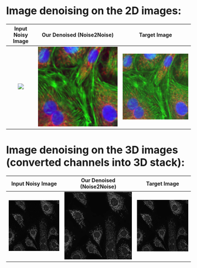 # Image denoising on the 2D images:


Input Noisy Image          | Our Denoised (Noise2Noise)| Target Image 		         |	
:-------------------------:|:-------------------------:|:-------------------------:|
![](2D_images/Raw_Images/WideField_BPAE_raw_rgb_new1.png.png)   | ![](2D_images/Image_Denoising_results/WideField_BPAE_denoised_rgb_new1.png)  | ![](2D_images/Target(ground_truth)_Images/WideField_BPAE_gt_rgb_new1.png) | 

# Image denoising on the 3D images (converted channels into 3D stack):


Input Noisy Image          | Our Denoised (Noise2Noise)| Target Image 		         |	
:-------------------------:|:-------------------------:|:-------------------------:|
![](3D_images/Raw_Images/3D_volume_raw_stack1_8bit.gif)   | ![](3D_images/Image_Denoising_results/3D_volume_denoised_stack1_8bit.gif)  | ![](3D_images/Target(ground_truth)_Images/3D_volume_gt_stack1_8bit.gif) | 
